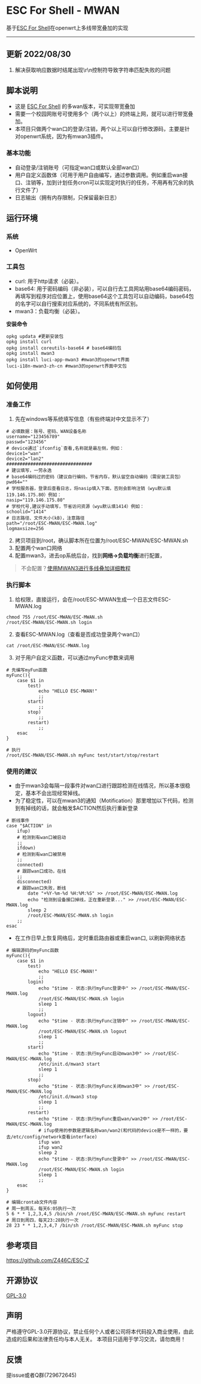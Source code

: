 # ESC For Shell - MWAN
基于[ESC For Shell](https://github.com/Z446C/ESC-Z)在openwrt上多线带宽叠加的实现

---

## 更新 2022/08/30
1. 解决获取响应数据时结尾出现\r\n控制符导致字符串匹配失败的问题

## 脚本说明
- 这是 [ESC For Shell](https://github.com/Z446C/ESC-Z) 的多wan版本，可实现带宽叠加
- 需要一个校园网账号可使用多个（两个以上）的终端上网，就可以进行带宽叠加。
- 本项目只做两个wan口的登录/注销，两个以上可以自行修改源码，主要是针对openwrt系统，因为有mwan3插件。


### 基本功能
- 自动登录/注销账号（可指定wan口或默认全部wan口）
- 用户自定义函数体（可用于用户自由编写，通过参数调用。例如重启wan接口、注销等，加到计划任务cron可以实现定时执行的任务，不用再有冗余的执行文件了）
- 日志输出（拥有内存限制，只保留最新日志）


## 运行环境
### 系统
- OpenWrt

### 工具包
- curl: 用于http请求（必装）。
- base64: 用于密码编码（非必装），可以自行去工具网站用base64编码密码，再填写到程序对应位置上，使用base64这个工具包可以自动编码，base64包的名字可以自行搜索对应系统的，不同系统有所区别。
- mwan3：负载均衡（必装）。

**安装命令**
```shell
opkg updata #更新安装包
opkg install curl
opkg install coreutils-base64 # base64编码包
opkg install mwan3
opkg install luci-app-mwan3 #mwan3的openwrt界面
luci-i18n-mwan3-zh-cn #mwan3的openwrt界面中文包
```


## 如何使用
### 准备工作
1. 先在windows等系统填写信息（有些终端对中文显示不了）
```
# 必填数据：账号、密码、WAN设备名称
username="123456789"
passwd="123456"
# device通过`ifconfig`查看,名称就是最左侧，例如：
device1="wan"
device2="lan2"
################################
# 建议填写，一劳永逸
# base64编码过的密码（建议自行编码，节省内存，默认留空自动编码（需安装工具包）
pwd64=""
# 学校服务器，登录后查看日志，将nasip填入下面，否则会影响注销（wyu默认填119.146.175.80）例如：
nasip="119.146.175.80"
# 学校代号,建议手动填写，节省访问资源（wyu默认填1414）例如：
schoolid="1414"
# 日志路径、文件大小(kB)，注意路径
path="/root/ESC-MWAN/ESC-MWAN.log"
logmaxsize=256
```
2. 拷贝项目到/root，确认脚本所在位置为/root/ESC-MWAN/ESC-MWAN.sh
3. 配置两个wan口网络
4. 配置mwan3，进去op系统后台，找到**网络->负载均衡**进行配置，
>不会配置？[使用MWAN3进行多线叠加详细教程](https://www.right.com.cn/forum/thread-147109-1-1.html)


### 执行脚本
1. 给权限，直接运行，会在/root/ESC-MWAN生成一个日志文件ESC-MWAN.log
```sheel
chmod 755 /root/ESC-MWAN/ESC-MWAN.sh
/root/ESC-MWAN/ESC-MWAN.sh login
```
2. 查看ESC-MWAN.log（查看是否成功登录两个wan口）
```shell
cat /root/ESC-MWAN/ESC-MWAN.log
```
3. 对于用户自定义函数，可以通过myFunc参数来调用
```shell
# 先编写myFun函数
myFunc(){
	case $1 in
		test)
			echo "HELLO ESC-MWAN!"
			;;
		start)
			;;
		stop)
			;;
		restart)
			;;
	esac
}
```
```shell
# 执行
/root/ESC-MWAN/ESC-MWAN.sh myFunc test/start/stop/restart
```


### 使用的建议
- 由于mwan3会每隔一段事件对wan口进行跟踪检测在线情况，所以基本很稳定，基本不会出现经常掉线。
- 为了稳定性，可以在mwan3的通知（Motification）那里增加以下代码，检测到有掉线的话，就会触发$ACTION然后执行重新登录
```shell
# 断线事件
case "$ACTION" in
	ifup)
	# 检测到有wan口被启动
	;;
	ifdown)
	# 检测到有wan口被禁用
	;;
	connected)
	# 跟踪wan口成功，在线
	;;
	disconnected)
	# 跟踪wan口失败，断线
		date "+%Y-%m-%d %H:%M:%S" >> /root/ESC-MWAN/ESC-MWAN.log
		echo "检测到设备接口掉线，正在重新登录..." >> /root/ESC-MWAN/ESC-MWAN.log
		sleep 2
		/root/ESC-MWAN/ESC-MWAN.sh login
	;;
esac
```
- 在工作日早上恢复网络后，定时重启路由器或重启wan口, 以刷新网络状态
```shell
# 编辑源码的myFunc函数
myFunc(){
	case $1 in
		test)
			echo "HELLO ESC-MWAN!"
			;;
		login)
			echo "$time - 状态:执行myFunc登录中" >> /root/ESC-MWAN/ESC-MWAN.log
			/root/ESC-MWAN/ESC-MWAN.sh login
			sleep 1
			;;
		logout)
			echo "$time - 状态:执行myFunc注销中" >> /root/ESC-MWAN/ESC-MWAN.log
			/root/ESC-MWAN/ESC-MWAN.sh logout
			sleep 1
			;;
		start)
			echo "$time - 状态:执行myFunc启动mwan3中" >> /root/ESC-MWAN/ESC-MWAN.log
			/etc/init.d/mwan3 start
			sleep 1
			;;
		stop)
			echo "$time - 状态:执行myFunc关闭mwan3中" >> /root/ESC-MWAN/ESC-MWAN.log
			/etc/init.d/mwan3 stop
			sleep 1
			;;
		restart)
			echo "$time - 状态:执行myFunc重启wan/wan2中" >> /root/ESC-MWAN/ESC-MWAN.log
			# ifup使用的参数是逻辑名称wan/wan2(和代码的device是不一样的，要去/etc/config/network查看interface)
			ifup wan
			ifup wan2
			sleep 2
			echo "$time - 状态:执行myFunc登录中" >> /root/ESC-MWAN/ESC-MWAN.log
			/root/ESC-MWAN/ESC-MWAN.sh login
			sleep 1
			;;
	esac
}
```
```shell
# 编辑crontab文件内容
# 周一到周五，每天6:05执行一次
5 6 * * 1,2,3,4,5 /bin/sh /root/ESC-MWAN/ESC-MWAN.sh myFunc restart
# 周日到周四，每天23:28执行一次
28 23 * * 1,2,3,4,7 /bin/sh /root/ESC-MWAN/ESC-MWAN.sh myFunc stop
```

## 参考项目
https://github.com/Z446C/ESC-Z


## 开源协议
[GPL-3.0](https://github.com/Z446C/ESC-MWAN/blob/master/LICENSE)


## 声明

严格遵守GPL-3.0开源协议，禁止任何个人或者公司将本代码投入商业使用，由此造成的后果和法律责任均与本人无关。
本项目只适用于学习交流，请勿商用！

## 反馈
提issue或者Q群(729672645)